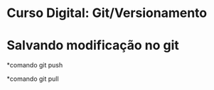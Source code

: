 # Curso Digital: Git/Versionamento 

# Salvando modificação no git 

*comando git push 

*comando git pull 
